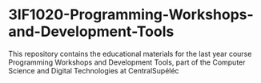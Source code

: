 # 3IF1020-Programming-Workshops-and-Development-Tools
This repository contains the educational materials for the last year course Programming Workshops and Development Tools, part of the Computer Science and Digital Technologies at CentralSupéléc 
